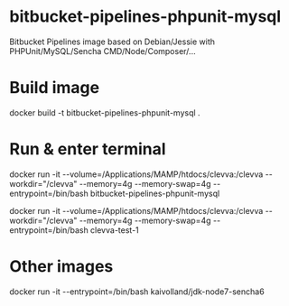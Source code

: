 # bitbucket-pipelines-phpunit-mysql
Bitbucket Pipelines image based on Debian/Jessie with PHPUnit/MySQL/Sencha CMD/Node/Composer/...

# Build image
docker build -t bitbucket-pipelines-phpunit-mysql .

# Run & enter terminal
docker run -it --volume=/Applications/MAMP/htdocs/clevva:/clevva --workdir="/clevva" --memory=4g --memory-swap=4g --entrypoint=/bin/bash bitbucket-pipelines-phpunit-mysql

docker run -it --volume=/Applications/MAMP/htdocs/clevva:/clevva --workdir="/clevva" --memory=4g --memory-swap=4g --entrypoint=/bin/bash clevva-test-1


# Other images
docker run -it --entrypoint=/bin/bash kaivolland/jdk-node7-sencha6
